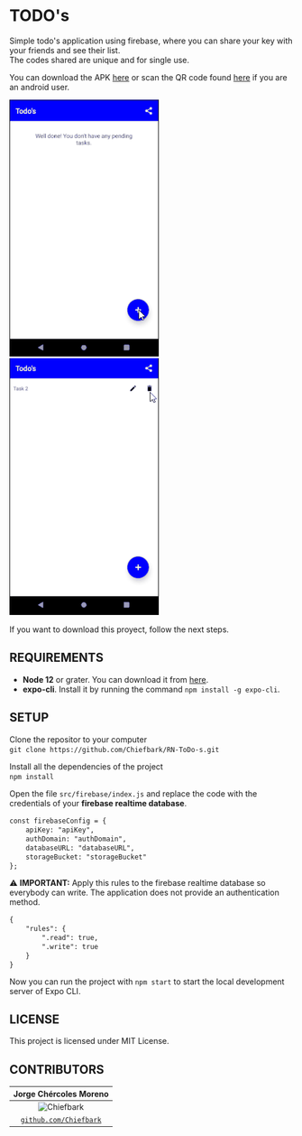 # TODO's

Simple todo's application using firebase, where you can share your key with your friends and see their list.
<br>
The codes shared are unique and for single use.

You can download the APK [here](./todo-firebase-18b4e65256c0417ab41e205ba8622eda-signed.apk) or scan the QR code found [here](https://expo.io/@chiefbark/todo-firebase) if you are an android user.

![crud](./_asset_crud.gif)
![share](./_asset_share.gif)

If you want to download this proyect, follow the next steps.

## REQUIREMENTS

- **Node 12** or grater. You can download it from [here](https://nodejs.org/en/download/).
- **expo-cli**. Install it by running the command `npm install -g expo-cli`.

## SETUP	

Clone the repositor to your computer
<br>
`git clone https://github.com/Chiefbark/RN-ToDo-s.git`

Install all the dependencies of the project
<br>
`npm install`

Open the file `src/firebase/index.js` and replace the code with the credentials of your **firebase realtime database**.
```
const firebaseConfig = {
	apiKey: "apiKey",
	authDomain: "authDomain",
	databaseURL: "databaseURL",
	storageBucket: "storageBucket"
};
```

&#9888; **IMPORTANT:** Apply this rules to the firebase realtime database so everybody can write. The application does not provide an authentication method.
```
{
	"rules": {
		".read": true,
		".write": true
	}
}
```

Now you can run the project with `npm start` to start the local development server of Expo CLI.

## LICENSE

This project is licensed under MIT License.

## CONTRIBUTORS

| **Jorge Chércoles Moreno** |
| :-: |
| ![Chiefbark](https://avatars3.githubusercontent.com/u/24280701?s=160&v=2=200) |
| <a href="http://github.com/Chiefbark" target="_blank">`github.com/Chiefbark`</a> |